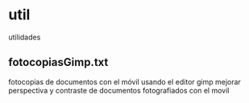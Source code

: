 # util
utilidades 

fotocopiasGimp.txt
------------------
fotocopias de documentos con el móvil
usando el editor gimp
mejorar perspectiva y contraste 
de documentos fotografiados con el movil


